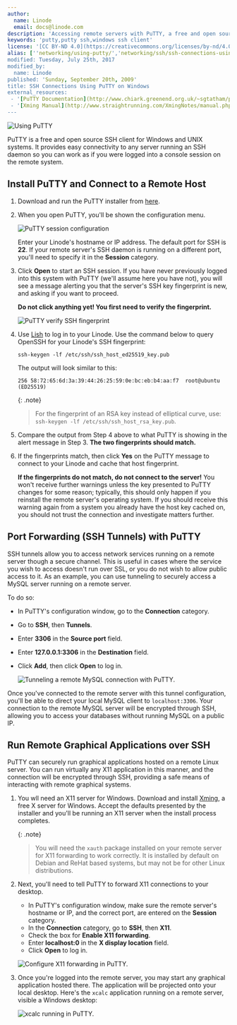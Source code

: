 ```yaml
---
author:
  name: Linode
  email: docs@linode.com
description: 'Accessing remote servers with PuTTY, a free and open source SSH client for Windows and UNIX systems.'
keywords: 'putty,putty ssh,windows ssh client'
license: '[CC BY-ND 4.0](https://creativecommons.org/licenses/by-nd/4.0)'
alias: [''networking/using-putty/','networking/ssh/ssh-connections-using-putty-on-windows'] 
modified: Tuesday, July 25th, 2017
modified_by:
  name: Linode
published: 'Sunday, September 20th, 2009'
title: SSH Connections Using PuTTY on Windows
external_resources:
 - '[PuTTY Documentation](http://www.chiark.greenend.org.uk/~sgtatham/putty/docs.html)'
 - '[Xming Manual](http://www.straightrunning.com/XmingNotes/manual.php)'
---
```


![Using PuTTY](/docs/assets/using-putty.png "Using PuTTY")

PuTTY is a free and open source SSH client for Windows and UNIX systems. It provides easy connectivity to any server running an SSH daemon so you can work as if you were logged into a console session on the remote system.

## Install PuTTY and Connect to a Remote Host

1.  Download and run the PuTTY installer from [here](http://www.chiark.greenend.org.uk/~sgtatham/putty/download.html).

2.  When you open PuTTY, you'll be shown the configuration menu. 

    ![PuTTY session configuration](/docs/assets/putty-configuration-window.png)

    Enter your Linode's hostname or IP address. The default port for SSH is **22**. If your remote server's SSH daemon is running on a different port, you'll need to specify it in the **Session** category. 

3.  Click **Open** to start an SSH session. If you have never previously logged into this system with PuTTY (we'll assume here you have not), you will see a message alerting you that the server's SSH key fingerprint is new, and asking if you want to proceed.

    **Do not click anything yet! You first need to verify the fingerprint.**

    ![PuTTY verify SSH fingerprint](/docs/assets/putty-verify-host-ssh-key-fingerprint.png)

4.  Use [Lish](/docs/networking/using-the-linode-shell-lish) to log in to your Linode. Use the command below to query OpenSSH for your Linode's SSH fingerprint:

        ssh-keygen -lf /etc/ssh/ssh_host_ed25519_key.pub

    The output will look similar to this:

        256 58:72:65:6d:3a:39:44:26:25:59:0e:bc:eb:b4:aa:f7  root@ubuntu (ED25519)

    {: .note}
    >
    > For the fingerprint of an RSA key instead of elliptical curve, use: `ssh-keygen -lf /etc/ssh/ssh_host_rsa_key.pub`.

5.  Compare the output from Step 4 above to what PuTTY is showing in the alert message in Step 3. **The two fingerprints should match.**

6.  If the fingerprints match, then click **Yes** on the PuTTY message to connect to your Linode and cache that host fingerprint.

    **If the fingerprints do not match, do not connect to the server!** You won't receive further warnings unless the key presented to PuTTY changes for some reason; typically, this should only happen if you reinstall the remote server's operating system. If you should receive this warning again from a system you already have the host key cached on, you should not trust the connection and investigate matters further.


## Port Forwarding (SSH Tunnels) with PuTTY

SSH tunnels allow you to access network services running on a remote server though a secure channel. This is useful in cases where the service you wish to access doesn't run over SSL, or you do not wish to allow public access to it. As an example, you can use tunneling to securely access a MySQL server running on a remote server.

To do so:

 - In PuTTY's configuration window, go to the **Connection** category.
 - Go to **SSH**, then **Tunnels**.
 - Enter **3306** in the **Source port** field.
 - Enter **127.0.0.1:3306** in the **Destination** field.
 - Click **Add**, then click **Open** to log in.

    ![Tunneling a remote MySQL connection with PuTTY.](/docs/assets/putty-port-forwarding.png)

Once you've connected to the remote server with this tunnel configuration, you'll be able to direct your local MySQL client to `localhost:3306`. Your connection to the remote MySQL server will be encrypted through SSH, allowing you to access your databases without running MySQL on a public IP.

## Run Remote Graphical Applications over SSH

PuTTY can securely run graphical applications hosted on a remote Linux server. You can run virtually any X11 application in this manner, and the connection will be encrypted through SSH, providing a safe means of interacting with remote graphical systems.

1.  You wll need an X11 server for Windows. Download and install [Xming](http://sourceforge.net/projects/xming/), a free X server for Windows. Accept the defaults presented by the installer and you'll be running an X11 server when the install process completes.

    {: .note}
    >
    > You will need the `xauth` package installed on your remote server for X11 forwarding to work correctly. It is installed by default on Debian and ReHat based systems, but may not be for other Linux distributions.

2.  Next, you'll need to tell PuTTY to forward X11 connections to your desktop.

    - In PuTTY's configuration window, make sure the remote server's hostname or IP, and the correct port, are entered on the **Session** category.
    - In the **Connection** category, go to **SSH**, then **X11**.
    - Check the box for **Enable X11 forwarding**.
    - Enter **localhost:0** in the **X display location** field.
    - Click **Open** to log in.

    ![Configure X11 forwarding in PuTTY.](/docs/assets/putty-x11-forwarding.png)

3.  Once you're logged into the remote server, you may start any graphical application hosted there. The application will be projected onto your local desktop. Here's the `xcalc` application running on a remote server, visible a Windows desktop:

    ![xcalc running in PuTTY.](/docs/assets/162-putty-03-xcalc-running.png)
